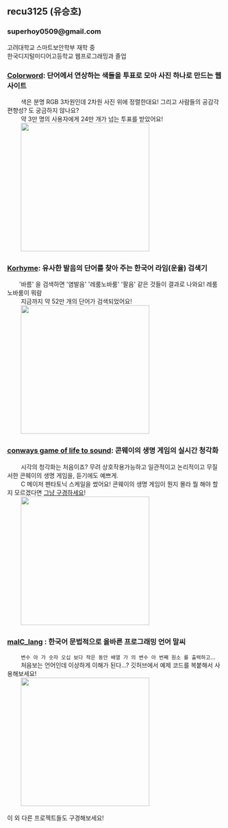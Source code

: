<!-- | <img src="https://github.com/recu3125/recu3125/assets/68118081/e5b7108b-eae3-4834-a474-ee021ae56493" style="width:30px; object-fit: contain;"> | Korea University Division of Smart Security <br> 고려대 스마트보안학부 24학번 |
|-----------|------------| -->
<h2>recu3125 (유승호)</h2>
<h3>superhoy0509@gmail.com</h3>

고려대학교 스마트보안학부 재학 중
<br>한국디지털미디어고등학교 웹프로그래밍과 졸업<br>

### [Colorword](https://colorword.recu3125.com/): 단어에서 연상하는 색들을 투표로 모아 사진 하나로 만드는 웹사이트
&emsp;&emsp; 색은 분명 RGB 3차원인데 2차원 사진 위에 정렬한대요! 그리고 사람들의 공감각 편향성? 도 궁금하지 않나요?
<br> &emsp;&emsp; 약 3만 명의 사용자에게 24만 개가 넘는 투표를 받았어요!
<br> &emsp;&emsp; <img src="https://github.com/recu3125/recu3125/assets/68118081/db9e24e9-f4ed-4d20-a34f-74944d614933" style ="width:300px">


### [Korhyme](https://korhyme.recu3125.com/): 유사한 발음의 단어를 찾아 주는 한국어 라임(운율) 검색기
&emsp;&emsp;'바름' 을 검색하면 '염발음'	'레룸노바룸' '팔음' 같은 것들이 결과로 나와요! 레룸노바룸이 뭐람
<br> &emsp;&emsp; 지금까지 약 52만 개의 단어가 검색되었어요!
<br> &emsp;&emsp; <img src="https://github.com/recu3125/recu3125/assets/68118081/8ff04977-a905-4aed-9166-52fe2a20fccc" style ="width:300px">

### [conways game of life to sound](https://recu3125.github.io/conways-game-of-life-to-sound/): 콘웨이의 생명 게임의 실시간 청각화
&emsp;&emsp; 시각의 청각화는 처음이죠? 무려 상호작용가능하고 일관적이고 논리적이고 무질서한 콘웨이의 생명 게임을, 듣기에도 예쁘게.
<br> &emsp;&emsp; C 메이저 펜타토닉 스케일을 썼어요! 콘웨이의 생명 게임이 뭔지 몰라 뭘 해야 할지 모르겠다면 [그냥 구경하세요](https://youtu.be/eceJnyDqh8M)!
<br> &emsp;&emsp; <img src="https://img.youtube.com/vi/eceJnyDqh8M/0.jpg" style ="width:300px">

### [malC_lang](https://github.com/recu3125/malC_lang) : 한국어 문법적으로 올바른 프로그래밍 언어 말씨
&emsp;&emsp; ```변수 아 가 숫자 오십 보다 작은 동안 배열 가 의 변수 아 번째 원소 를 출력하고```...
<br> &emsp;&emsp; 처음보는 언어인데 이상하게 이해가 된다...? 깃허브에서 예제 코드를 복붙해서 사용해보세요!
<br> &emsp;&emsp; <img src="https://github.com/recu3125/recu3125/assets/68118081/65284cf3-8e33-47cc-a7f8-374e54eeb6ef" style ="width:300px">

이 외 다른 프로젝트들도 구경해보세요!

